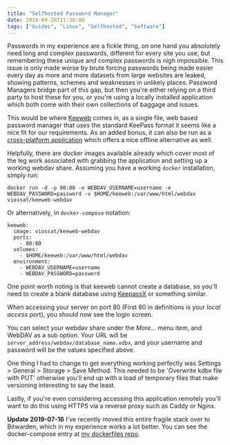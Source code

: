 ```yaml
---
title: "Selfhosted Password Manager"
date: 2018-09-26T11:30:00
tags: ["Guides", "Linux", "Selfhosted", "Software"]
---
```


Passwords in my experience are a fickle thing, on one hand you absolutely need long and complex passwords, different for every site you use, but remembering these unique and complex passwords is nigh impossible.
This issue is only made worse by brute forcing passwords being made easier every day as more and more datasets from large websites are leaked, showing patterns, schemes and weaknesses in unlikely places.
Password Managers bridge part of this gap, but then you're either relying on a third party to host these for you, or you're using a locally installed application which both come with their own collections of baggage and issues.

This would be where [Keeweb](https://github.com/keeweb/keeweb) comes in, as a single file, web based password manager that uses the standard KeePass format it seems like a nice fit for our requirements. As an added bonus, it can also be run as a [cross-platform application](https://github.com/keeweb/keeweb/releases/) which offers a nice offline alternative as well.

Helpfully, there are docker images available already which cover most of the leg work associated with grabbing the application and setting up a working webdav share. Assuming you have a working `docker` installation, simply run:

```
docker run -d -p 80:80 -e WEBDAV_USERNAME=username -e WEBDAV_PASSWORD=password -v $HOME/keeweb:/var/www/html/webdav viossat/keeweb-webdav
```

Or alternatively, in `docker-compose` notation:
```
keeweb:
  image: viossat/keeweb-webdav
  ports:
    - 80:80
  volumes:
    - $HOME/keeweb:/var/www/html/webdav
  environment:
    - WEBDAV_USERNAME=username
    - WEBDAV_PASSWORD=password
```

One point worth noting is that keeweb cannot create a database, so you'll need to create a blank database using [KeepassX](https://www.keepassx.org/downloads) or something similar.

When accessing your server on port 80 (First 80 in definitions is your *local access* port), you should now see the login screen.

You can select your webdav share under the *More...* menu item, and WebDAV as a sub option.
Your URL will be `server_address/webdav/database_name.xdbx`, and your username and password will be the values specified above.

One thing I had to change to get everything working perfectly was Settings > General > Storage > Save Method. This needed to be 'Overwrite kdbx file with PUT' otherwise you'll end up with a load of temporary files that make versioning interesting to say the least.

Lastly, if you're even considering accessing this application remotely you'll want to do this using HTTPS via a reverse proxy such as Caddy or Nginx.

**Update 2019-07-16**
I've recently moved this entire fragile stack over to Bitwarden, which in my experience works a lot better. You can see the docker-compose entry at [my dockerfiles repo](https://github.com/breadcat/Dockerfiles/blob/master/docker-compose.yml).